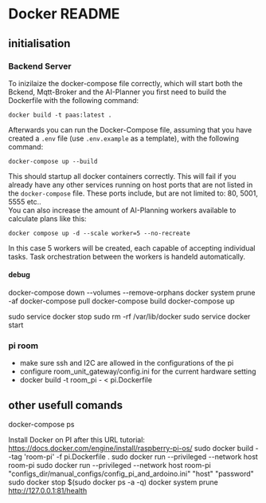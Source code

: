 # Docker README

## initialisation
### Backend Server
To inizilaize the docker-compose file correctly, which will start both the Bckend, Mqtt-Broker and the AI-Planner you first need to build the Dockerfile with the following command:
```
docker build -t paas:latest .
``` 
Afterwards you can run the Docker-Compose file, assuming that you have created a `.env` file (use `.env.example` as a template), with the following command:
```
docker-compose up --build
``` 
This should startup all docker containers correctly.
This will fail if you already have any other services running on host ports that are not listed in the `docker-compose` file. These ports include, but are not limited to: 80, 5001, 5555 etc..
<br/>
You can also increase the amount of AI-Planning workers available to calculate plans like this:
```
docker compose up -d --scale worker=5 --no-recreate
```
In this case 5 workers will be created, each capable of accepting individual tasks. Task orchestration between the workers is handeld automatically.

#### debug
docker-compose down --volumes --remove-orphans
docker system prune -af
docker-compose pull
docker-compose build
docker-compose up

sudo service docker stop
sudo rm -rf /var/lib/docker
sudo service docker start

### pi room
- make sure ssh and I2C are allowed in the configurations of the pi
- configure room_unit_gateway/config.ini for the current hardware setting
- docker build -t room_pi - < pi.Dockerfile

## other usefull comands
docker-compose ps

Install Docker on PI after this URL tutorial:
https://docs.docker.com/engine/install/raspberry-pi-os/
sudo docker build --tag 'room-pi' -f pi.Dockerfile .
sudo docker run --privileged --network host room-pi
sudo docker run --privileged --network host room-pi "configs_dir/manual_configs/config_pi_and_ardoino.ini" "host" "password"
sudo docker stop $(sudo docker ps -a -q)
docker system prune
http://127.0.0.1:81/health
